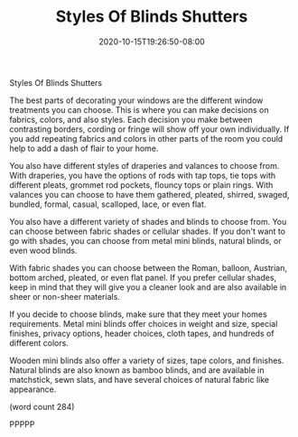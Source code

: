 ﻿---
title: "Styles Of Blinds Shutters"
date: 2020-10-15T19:26:50-08:00
description: "Mini Blinds or Wood Shutters Tips for Web Success"
featured_image: "/images/Mini Blinds or Wood Shutters.jpg"
tags: ["Mini Blinds or Wood Shutters"]
---

Styles Of Blinds Shutters

The best parts of decorating your windows are the 
different window treatments you can choose.  This 
is where you can make decisions on fabrics, colors,
and also styles.  Each decision you make between
contrasting borders, cording or fringe will show off
your own individually.  If you add repeating 
fabrics and colors in other parts of the room you
could help to add a dash of flair to your home.

You also have different styles of draperies and 
valances to choose from.  With draperies, you have
the options of rods with tap tops, tie tops with
different pleats, grommet rod pockets, flouncy tops
or plain rings.  With valances you can choose to 
have them gathered, pleated, shirred, swaged, 
bundled, formal, casual, scalloped, lace, or even
flat.

You also have a different variety of shades and
blinds to choose from.  You can choose between
fabric shades or cellular shades.  If you don't want
to go with shades, you can choose from metal mini
blinds, natural blinds, or even wood blinds.

With fabric shades you can choose between the Roman,
balloon, Austrian, bottom arched, pleated, or even
flat panel.  If you prefer cellular shades, keep 
in mind that they will give you a cleaner look
and are also available in sheer or non-sheer
materials.

If you decide to choose blinds, make sure that
they meet your homes requirements.  Metal mini blinds
offer choices in weight and size, special finishes,
privacy options, header choices, cloth tapes, and
hundreds of different colors.

Wooden mini blinds also offer a variety of sizes,
tape colors, and finishes.  Natural blinds are also
known as bamboo blinds, and are available in 
matchstick, sewn slats, and have several choices
of natural fabric like appearance.

(word count 284)

PPPPP
